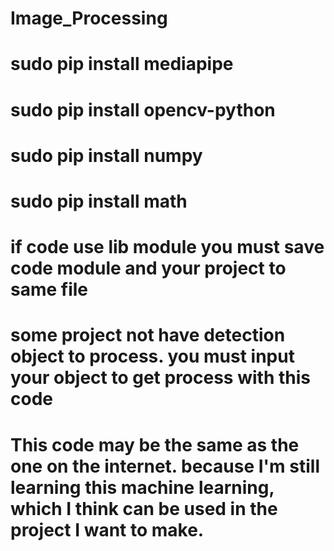 # Image_Processing
# sudo pip install mediapipe
# sudo pip install opencv-python
# sudo pip install numpy
# sudo pip install math
# if code use lib module you must save code module and your project to same file
# some project not have detection object to process. you must input your object to get process with this code
# This code may be the same as the one on the internet. because I'm still learning this machine learning, which I think can be used in the project I want to make.
